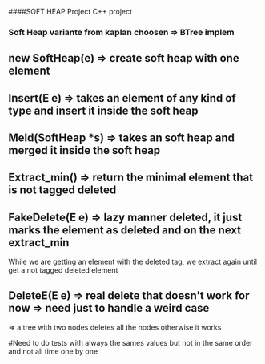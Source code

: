 ####SOFT HEAP Project C++ project

### Soft Heap variante from kaplan choosen => BTree implem

## new SoftHeap<E>(e) => create soft heap with one element

## Insert(E e) => takes an element of any kind of type and insert it inside the soft heap

## Meld(SoftHeap<E> *s) => takes an soft heap and merged it inside the soft heap

## Extract_min() => return the minimal element that is not tagged deleted

## FakeDelete(E e) => lazy manner deleted, it just marks the element as deleted and on the next extract_min
While we are getting an element with the deleted tag, we extract again until get a not tagged deleted element

## DeleteE(E e) => real delete that doesn't work for now => need just to handle a weird case
=> a tree with two nodes deletes all the nodes otherwise it works

#Need to do tests with always the sames values but not in the same order and not all time one by one

